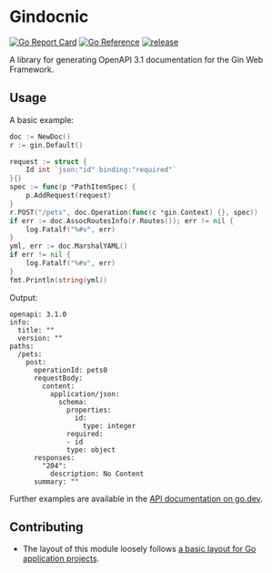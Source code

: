 # Gindocnic
<!--[golang-standards/project-layout](https://github.com/golang-standards/project-layout) suggested Go Report Card, Go Reference, and release badges" -->
[![Go Report Card](https://goreportcard.com/badge/github.com/alpdr/gindocnic)](https://goreportcard.com/report/github.com/alpdr/gindocnic)
[![Go Reference](https://pkg.go.dev/badge/github.com/alpdr/gindocnic.svg)](https://pkg.go.dev/github.com/alpdr/gindocnic)
[![release](https://img.shields.io/github/v/release/alpdr/gindocnic.svg?style=flat-square)](https://github.com/alpdr/gindocnic/releases)

A library for generating OpenAPI 3.1 documentation for the Gin Web Framework.

## Usage
A basic example:
```go
doc := NewDoc()
r := gin.Default()

request := struct {
    Id int `json:"id" binding:"required"`
}{}
spec := func(p *PathItemSpec) {
    p.AddRequest(request)
}
r.POST("/pets", doc.Operation(func(c *gin.Context) {}, spec))
if err := doc.AssocRoutesInfo(r.Routes()); err != nil {
    log.Fatalf("%#v", err)
}
yml, err := doc.MarshalYAML()
if err != nil {
    log.Fatalf("%#v", err)
}
fmt.Println(string(yml))
```

Output:
```
openapi: 3.1.0
info:
  title: ""
  version: ""
paths:
  /pets:
    post:
      operationId: pets0
      requestBody:
        content:
          application/json:
            schema:
              properties:
                id:
                  type: integer
              required:
              - id
              type: object
      responses:
        "204":
          description: No Content
      summary: ""
```

Further examples are available in the [API documentation on go.dev](https://pkg.go.dev/github.com/alpdr/gindocnic).

## Contributing
- The layout of this module loosely follows [a basic layout for Go application projects](https://github.com/golang-standards/project-layout).
